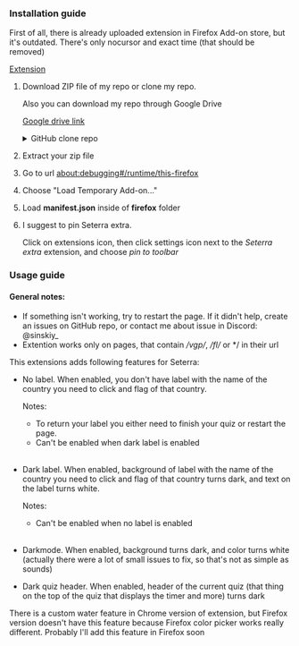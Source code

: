 ### Installation guide
First of all, there is already uploaded extension in Firefox Add-on store, but it's outdated. There's only nocursor and exact time (that should be removed)

[Extension](https://addons.mozilla.org/en-US/firefox/addon/seterraextra/)

1. Download ZIP file of my repo or clone my repo. 

    Also you can download my repo through Google Drive

    [Google drive link](https://drive.google.com/drive/folders/1XYGCOgVajFCmjEfepXV15uPLTsE-RWYX?usp=drive_link)

    <details>
    <summary>GitHub clone repo</summary>

    ```
    git clone https://github.com/Sinskiy/seterraextra.git
    ```

    with github cli
    ```
    gh repo clone Sinskiy/seterraextra
    ```
    </details>

2. Extract your zip file

3. Go to url [about:debugging#/runtime/this-firefox](about:debugging#/runtime/this-firefox)

4. Choose "Load Temporary Add-on..."

6. Load **manifest.json** inside of **firefox** folder

7. I suggest to pin Seterra extra. 

    Click on extensions icon, then click settings icon next to the *Seterra extra* extension, and choose *pin to toolbar*

### Usage guide
#### General notes:
- If something isn't working, try to restart the page. If it didn't help, create an issues on GitHub repo, or contact me about issue in Discord: @sinskiy_
- Extention works only on pages, that contain */vgp/*, */fl/* or */ in their url

This extensions adds following features for Seterra:
- No label. When enabled, you don't have label with the name of the country you need to click and flag of that country.

    Notes:
    - To return your label you either need to finish your quiz or restart the page.
    - Can't be enabled when dark label is enabled

    <br/>

- Dark label. When enabled, background of label with the name of the country you need to click and flag of that country turns dark, and text on the label turns white.

    Notes:
    - Can't be enabled when no label is enabled

    <br/>

- Darkmode. When enabled, background turns dark, and color turns white (actually there were a lot of small issues to fix, so that's not as simple as sounds)

- Dark quiz header. When enabled, header of the current quiz (that thing on the top of the quiz that displays the timer and more) turns dark

There is a custom water feature in Chrome version of extension, but Firefox version doesn't have this feature because Firefox color picker works really different. Probably I'll add this feature in Firefox soon
